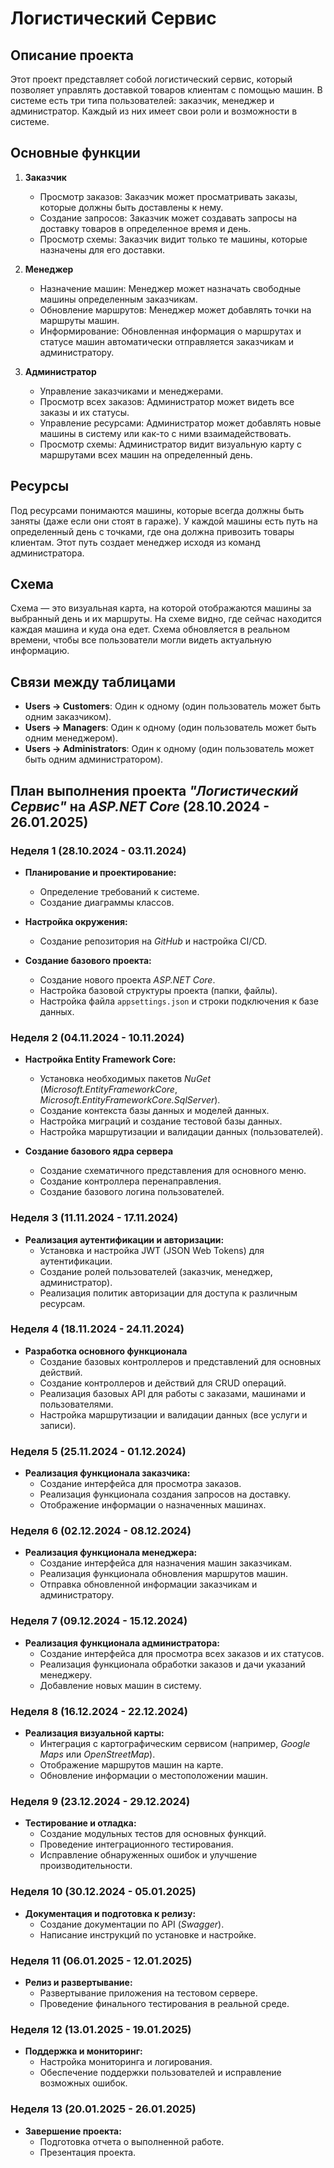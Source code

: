 # Логистический Сервис

## Описание проекта

Этот проект представляет собой логистический сервис, который позволяет управлять доставкой товаров клиентам с помощью машин. В системе есть три типа пользователей: заказчик, менеджер и администратор. Каждый из них имеет свои роли и возможности в системе.

## Основные функции

1. **Заказчик**
   - Просмотр заказов: Заказчик может просматривать заказы, которые должны быть доставлены к нему.
   - Создание запросов: Заказчик может создавать запросы на доставку товаров в определенное время и день.
   - Просмотр схемы: Заказчик видит только те машины, которые назначены для его доставки.

2. **Менеджер**
   - Назначение машин: Менеджер может назначать свободные машины определенным заказчикам.
   - Обновление маршрутов: Менеджер может добавлять точки на маршруты машин.
   - Информирование: Обновленная информация о маршрутах и статусе машин автоматически отправляется заказчикам и администратору.

3. **Администратор**
   - Управление заказчиками и менеджерами.
   - Просмотр всех заказов: Администратор может видеть все заказы и их статусы.
   - Управление ресурсами: Администратор может добавлять новые машины в систему или как-то с ними взаимадействовать.
   - Просмотр схемы: Администратор видит визуальную карту с маршрутами всех машин на определенный день.

## Ресурсы

Под ресурсами понимаются машины, которые всегда должны быть заняты (даже если они стоят в гараже). У каждой машины есть путь на определенный день с точками, где она должна привозить товары клиентам. Этот путь создает менеджер исходя из команд администратора.

## Схема

Схема — это визуальная карта, на которой отображаются машины за выбранный день и их маршруты. На схеме видно, где сейчас находится каждая машина и куда она едет. Схема обновляется в реальном времени, чтобы все пользователи могли видеть актуальную информацию.

## Связи между таблицами

- **Users -> Customers**: Один к одному (один пользователь может быть одним заказчиком).
- **Users -> Managers**: Один к одному (один пользователь может быть одним менеджером).
- **Users -> Administrators**: Один к одному (один пользователь может быть одним администратором).

## План выполнения проекта *"Логистический Сервис"* на *ASP.NET Core* (28.10.2024 - 26.01.2025)

### Неделя 1 (28.10.2024 - 03.11.2024)
+ **Планирование и проектирование:**
  + Определение требований к системе.
  + Создание диаграммы классов.

+ **Настройка окружения:**
  + Создание репозитория на *GitHub* и настройка CI/CD.

+ **Создание базового проекта:**
  + Создание нового проекта *ASP.NET Core*.
  + Настройка базовой структуры проекта (папки, файлы).
  + Настройка файла `appsettings.json` и строки подключения к базе данных.

### Неделя 2 (04.11.2024 - 10.11.2024)
+ **Настройка Entity Framework Core:**
  + Установка необходимых пакетов *NuGet* (*Microsoft.EntityFrameworkCore*, *Microsoft.EntityFrameworkCore.SqlServer*).
  + Создание контекста базы данных и моделей данных.
  + Настройка миграций и создание тестовой базы данных.
  + Настройка маршрутизации и валидации данных (пользователей).

+ **Создание базового ядра сервера**
  + Создание схематичного представления для основного меню.
  + Создание контроллера перенаправления.
  + Создание базового логина пользователей.

### Неделя 3 (11.11.2024 - 17.11.2024)
- **Реализация аутентификации и авторизации:**
  + Установка и настройка JWT (JSON Web Tokens) для аутентификации.
  + Создание ролей пользователей (заказчик, менеджер, администратор).
  + Реализация политик авторизации для доступа к различным ресурсам.

### Неделя 4 (18.11.2024 - 24.11.2024)
- **Разработка основного функционала**
  + Создание базовых контроллеров и представлений для основных действий.
  - Создание контроллеров и действий для CRUD операций.
  - Реализация базовых API для работы с заказами, машинами и пользователями.
  - Настройка маршрутизации и валидации данных (все услуги и записи).

### Неделя 5 (25.11.2024 - 01.12.2024)
- **Реализация функционала заказчика:**
  - Создание интерфейса для просмотра заказов.
  - Реализация функционала создания запросов на доставку.
  - Отображение информации о назначенных машинах.

### Неделя 6 (02.12.2024 - 08.12.2024)
- **Реализация функционала менеджера:**
  - Создание интерфейса для назначения машин заказчикам.
  - Реализация функционала обновления маршрутов машин.
  - Отправка обновленной информации заказчикам и администратору.

### Неделя 7 (09.12.2024 - 15.12.2024)
- **Реализация функционала администратора:**
  - Создание интерфейса для просмотра всех заказов и их статусов.
  - Реализация функционала обработки заказов и дачи указаний менеджеру.
  - Добавление новых машин в систему.

### Неделя 8 (16.12.2024 - 22.12.2024)
- **Реализация визуальной карты:**
  - Интеграция с картографическим сервисом (например, *Google Maps* или *OpenStreetMap*).
  - Отображение маршрутов машин на карте.
  - Обновление информации о местоположении машин.

### Неделя 9 (23.12.2024 - 29.12.2024)
- **Тестирование и отладка:**
  - Создание модульных тестов для основных функций.
  - Проведение интеграционного тестирования.
  - Исправление обнаруженных ошибок и улучшение производительности.

### Неделя 10 (30.12.2024 - 05.01.2025)
- **Документация и подготовка к релизу:**
  - Создание документации по API (*Swagger*).
  - Написание инструкций по установке и настройке.

### Неделя 11 (06.01.2025 - 12.01.2025)
- **Релиз и развертывание:**
  - Развертывание приложения на тестовом сервере.
  - Проведение финального тестирования в реальной среде.

### Неделя 12 (13.01.2025 - 19.01.2025)
- **Поддержка и мониторинг:**
  - Настройка мониторинга и логирования.
  - Обеспечение поддержки пользователей и исправление возможных ошибок.

### Неделя 13 (20.01.2025 - 26.01.2025)
- **Завершение проекта:**
  - Подготовка отчета о выполненной работе.
  - Презентация проекта.